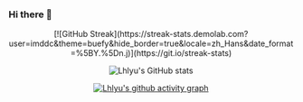 ### Hi there 👋

<!--
**imddc/imddc** is a ✨ _special_ ✨ repository because its `README.md` (this file) appears on your GitHub profile.

Here are some ideas to get you started:

- 🔭 I’m currently working on ...
- 🌱 I’m currently learning ...
- 👯 I’m looking to collaborate on ...
- 🤔 I’m looking for help with ...
- 💬 Ask me about ...
- 📫 How to reach me: ...
- 😄 Pronouns: ...
- ⚡ Fun fact: ...
-->
<div align="center">
[![GitHub Streak](https://streak-stats.demolab.com?user=imddc&theme=buefy&hide_border=true&locale=zh_Hans&date_format=%5BY.%5Dn.j)](https://git.io/streak-stats)

![Lhlyu's GitHub stats](https://github-readme-stats.vercel.app/api?username=imddc&show_icons=true&theme=buefy)
  
[![Lhlyu's github activity graph](https://github-readme-activity-graph.vercel.app/graph?username=imddc&bg_color=ffffff&color=000000&line=7957d5&point=ff3961&area=true&hide_border=true)](https://github.com/ashutosh00710/github-readme-activity-graph)
</div>
